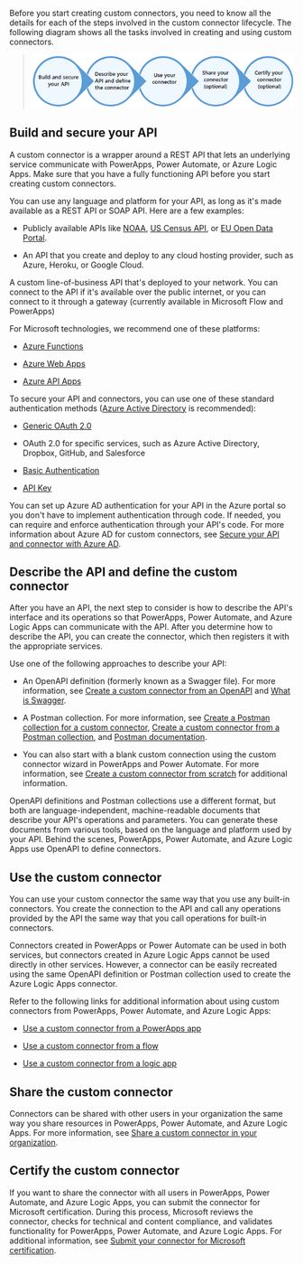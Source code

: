 Before you start creating custom connectors, you need to know all the details for each of the steps involved in the custom connector lifecycle. The following diagram shows all the tasks involved in creating and using custom connectors.

> ![Authoring Steps](../media/authoring-steps.png)

Build and secure your API
-------------------------

A custom connector is a wrapper around a REST API that lets an underlying service communicate with PowerApps, Power Automate, or Azure Logic Apps. Make sure that you have a fully functioning API before you start creating custom connectors.

You can use any language and platform for your API, as long as it's made
available as a REST API or SOAP API. Here are a few examples:

-   Publicly available APIs like
    [NOAA](https://www.ncdc.noaa.gov/cdo-web/webservices/v2), [US Census
    API](https://www.census.gov/developers/), or [EU Open Data
    Portal](https://data.europa.eu/euodp/en/developerscorner).

-   An API that you create and deploy to any cloud hosting provider,
    such as Azure, Heroku, or Google Cloud.

A custom line-of-business API that's deployed to your network. You can
connect to the API if it's available over the public internet, or you
can connect to it through a gateway (currently available in Microsoft
Flow and PowerApps)

For Microsoft technologies, we recommend one of these platforms:

-   [Azure Functions](https://azure.microsoft.com/services/functions/)

-   [Azure Web
    Apps](https://azure.microsoft.com/services/app-service/web/)

-   [Azure API
    Apps](https://azure.microsoft.com/services/app-service/api/)

To secure your API and connectors, you can use one of these standard
authentication methods ([Azure Active
Directory](https://azure.microsoft.com/develop/identity/) is
recommended):

-   [Generic OAuth 2.0](https://oauth.net/2/)

-   OAuth 2.0 for specific services, such as Azure Active Directory,
    Dropbox, GitHub, and Salesforce

-   [Basic
    Authentication](https://swagger.io/docs/specification/authentication/basic-authentication/)

-   [API
    Key](https://swagger.io/docs/specification/authentication/api-keys/)

You can set up Azure AD authentication for your API in the Azure portal
so you don't have to implement authentication through code. If needed,
you can require and enforce authentication through your API's code. For
more information about Azure AD for custom connectors, see
[Secure your API and connector with Azure
AD](https://docs.microsoft.com/connectors/custom-connectors/azure-active-directory-authentication).

Describe the API and define the custom connector
------------------------------------------------

After you have an API, the next step to consider is how to describe the API's interface and its operations so that PowerApps, Power Automate, and Azure Logic Apps can communicate with the API. After you determine how to describe the API, you can create the connector, which then registers it with the appropriate services.

Use one of the following approaches to describe your API:

-   An OpenAPI definition (formerly known as a Swagger file). For more information, see
    [Create a custom connector from an
    OpenAPI](https://docs.microsoft.com/connectors/custom-connectors/define-openapi-definition)
   and [What is Swagger](http://swagger.io/getting-started/).

-   A Postman collection. For more information, see [Create a Postman collection for a custom
    connector](https://docs.microsoft.com/connectors/custom-connectors/create-postman-collection),
    [Create a custom connector from a Postman
    collection](https://docs.microsoft.com/connectors/custom-connectors/define-postman-collection),
    and [Postman documentation](https://www.getpostman.com/docs/).

-   You can also start with a blank custom connection using the custom connector wizard in
    PowerApps and Power Automate. For more information, see [Create a custom connector from
    scratch](https://docs.microsoft.com/connectors/custom-connectors/define-blank)
    for additional information.

OpenAPI definitions and Postman collections use a different format, but
both are language-independent, machine-readable documents that describe
your API's operations and parameters. You can generate these documents
from various tools, based on the language and platform used by your API.
Behind the scenes, PowerApps, Power Automate, and Azure Logic Apps use
OpenAPI to define connectors.

Use the custom connector
------------------------

You can use your custom connector the same way that you use any built-in
connectors. You create the connection to the API and call any operations
provided by the API the same way that you call operations for built-in
connectors.

Connectors created in PowerApps or Power Automate can be used in both
services, but connectors created in Azure Logic Apps cannot be used
directly in other services. However, a connector can be easily recreated
using the same OpenAPI definition or Postman collection used to create
the Azure Logic Apps connector.

Refer to the following links for additional information about using custom
connectors from PowerApps, Power Automate, and Azure Logic Apps:

-   [Use a custom connector from a PowerApps
    app](https://docs.microsoft.com/connectors/custom-connectors/use-custom-connector-powerapps)

-   [Use a custom connector from a
    flow](https://docs.microsoft.com/connectors/custom-connectors/use-custom-connector-flow)

-   [Use a custom connector from a logic
    app](https://docs.microsoft.com/connectors/custom-connectors/use-custom-connector-logic-apps)

Share the custom connector
--------------------------

Connectors can be shared with other users in your organization the same
way you share resources in PowerApps, Power Automate, and Azure Logic
Apps. For more information, see [Share a custom connector in your
organization](https://docs.microsoft.com/connectors/custom-connectors/share).

Certify the custom connector
----------------------------

If you want to share the connector with all users in PowerApps,
Power Automate, and Azure Logic Apps, you can submit the connector for
Microsoft certification. During this process, Microsoft reviews the
connector, checks for technical and content compliance, and validates
functionality for PowerApps, Power Automate, and Azure Logic Apps. For additional information, see [Submit your connector for Microsoft certification](https://docs.microsoft.com/connectors/custom-connectors/submit-certification). 
